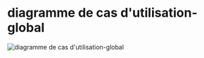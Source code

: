 
# diagramme de cas d'utilisation-global

![diagramme de cas d'utilisation-global](./images/diagramme%20de%20cas%20utilisation-médical.jpg)

